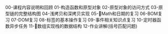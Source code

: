 <!-- 目录 -->
00-课程内容说明和回顾
01-构造函数和原型对象
02-原型对象的访问方式
03-原型链的完整结构图
04-浅拷贝和深拷贝实现
05-Math和日期的复习
06-BOM复习
07-DOM复习
08-标签的基本操作复习
09-事件相关知识点复习
10-定时器函数异步任务
11-数组实现栈的数据结构
12-作业讲解(括号匹配问题)

